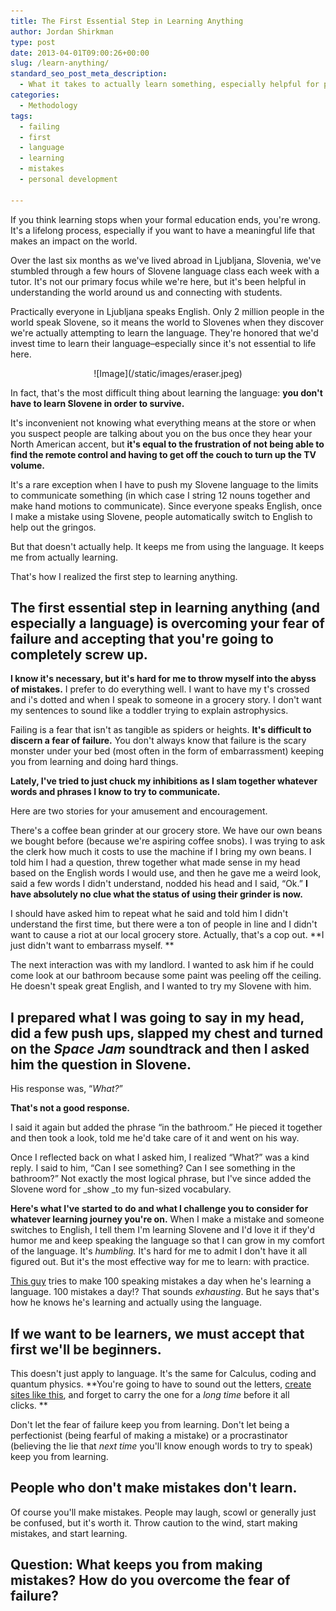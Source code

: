 ```yaml
---
title: The First Essential Step in Learning Anything
author: Jordan Shirkman
type: post
date: 2013-04-01T09:00:26+00:00
slug: /learn-anything/
standard_seo_post_meta_description:
  - What it takes to actually learn something, especially helpful for perfectionists and procrastinators.
categories:
  - Methodology
tags:
  - failing
  - first
  - language
  - learning
  - mistakes
  - personal development

---
```

If you think learning stops when your formal education ends, you're wrong. It's a lifelong process, especially if you want to have a meaningful life that makes an impact on the world.

Over the last six months as we've lived abroad in Ljubljana, Slovenia, we've stumbled through a few hours of Slovene language class each week with a tutor. It's not our primary focus while we're here, but it's been helpful in understanding the world around us and connecting with students.

Practically everyone in Ljubljana speaks English. Only 2 million people in the world speak Slovene, so it means the world to Slovenes when they discover we're actually attempting to learn the language. They're honored that we'd invest time to learn their language&#8211;especially since it's not essential to life here.

<p style="text-align: center;">
  ![Image](/static/images/eraser.jpeg)
</p>

In fact, that's the most difficult thing about learning the language: **you don't have to learn Slovene in order to survive.**

It's inconvenient not knowing what everything means at the store or when you suspect people are talking about you on the bus once they hear your North American accent, but **it's equal to the frustration of not being able to find the remote control and having to get off the couch to turn up the TV volume.**

It's a rare exception when I have to push my Slovene language to the limits to communicate something (in which case I string 12 nouns together and make hand motions to communicate). Since everyone speaks English, once I make a mistake using Slovene, people automatically switch to English to help out the gringos.

But that doesn't actually help. It keeps me from using the language. It keeps me from actually learning.

That's how I realized the first step to learning anything.

[<!--more-->](https://jshirk.com/blog/learn-anything)

## The first essential step in learning anything (and especially a language) is overcoming your fear of failure and accepting that you're going to completely screw up.

**I know it's necessary, but it's hard for me to throw myself into the abyss of mistakes.** I prefer to do everything well. I want to have my t's crossed and i's dotted and when I speak to someone in a grocery story. I don't want my sentences to sound like a toddler trying to explain astrophysics.

Failing is a fear that isn't as tangible as spiders or heights. **It's difficult to discern a fear of failure.** You don't always know that failure is the scary monster under your bed (most often in the form of embarrassment) keeping you from learning and doing hard things.

**Lately, I've tried to just chuck my inhibitions as I slam together whatever words and phrases I know to try to communicate.**

Here are two stories for your amusement and encouragement.

There's a coffee bean grinder at our grocery store. We have our own beans we bought before (because we're aspiring coffee snobs). I was trying to ask the clerk how much it costs to use the machine if I bring my own beans. I told him I had a question, threw together what made sense in my head based on the English words I would use, and then he gave me a weird look, said a few words I didn't understand, nodded his head and I said, &#8220;Ok.&#8221; **I have absolutely no clue what the status of using their grinder is now.**

I should have asked him to repeat what he said and told him I didn't understand the first time, but there were a ton of people in line and I didn't want to cause a riot at our local grocery store. Actually, that's a cop out. **I just didn't want to embarrass myself. **

The next interaction was with my landlord. I wanted to ask him if he could come look at our bathroom because some paint was peeling off the ceiling. He doesn't speak great English, and I wanted to try my Slovene with him.

## I prepared what I was going to say in my head, did a few push ups, slapped my chest and turned on the _Space Jam_ soundtrack and then I asked him the question in Slovene.

His response was, &#8220;_What?_&#8221;

**That's not a good response.**

I said it again but added the phrase &#8220;in the bathroom.&#8221; He pieced it together and then took a look, told me he'd take care of it and went on his way.

Once I reflected back on what I asked him, I realized &#8220;What?&#8221; was a kind reply. I said to him, &#8220;Can I see something? Can I see something in the bathroom?&#8221; Not exactly the most logical phrase, but I've since added the Slovene word for _show _to my fun-sized vocabulary.

**Here's what I've started to do and what I challenge you to consider for whatever learning journey you're on.** When I make a mistake and someone switches to English, I tell them I'm learning Slovene and I'd love it if they'd humor me and keep speaking the language so that I can grow in my comfort of the language. It's _humbling._ It's hard for me to admit I don't have it all figured out. But it's the most effective way for me to learn: with practice.

[This guy](http://fluentin3months.com) tries to make 100 speaking mistakes a day when he's learning a language. 100 mistakes a day!? That sounds _exhausting_. But he says that's how he knows he's learning and actually using the language.

## If we want to be learners, we must accept that first we'll be beginners.

This doesn't just apply to language. It's the same for Calculus, coding and quantum physics. **You're going to have to sound out the letters, [create sites like this](http://t.co/hyEx8UFF6V), and forget to carry the one for a _long time_ before it all clicks. **

Don't let the fear of failure keep you from learning. Don't let being a perfectionist (being fearful of making a mistake) or a procrastinator (believing the lie that _next time_ you'll know enough words to try to speak) keep you from learning.

## **People who don't make mistakes don't learn.**

Of course you'll make mistakes. People may laugh, scowl or generally just be confused, but it's worth it. Throw caution to the wind, start making mistakes, and start learning.

## **Question: What keeps you from making mistakes? How do you overcome the fear of failure?**
